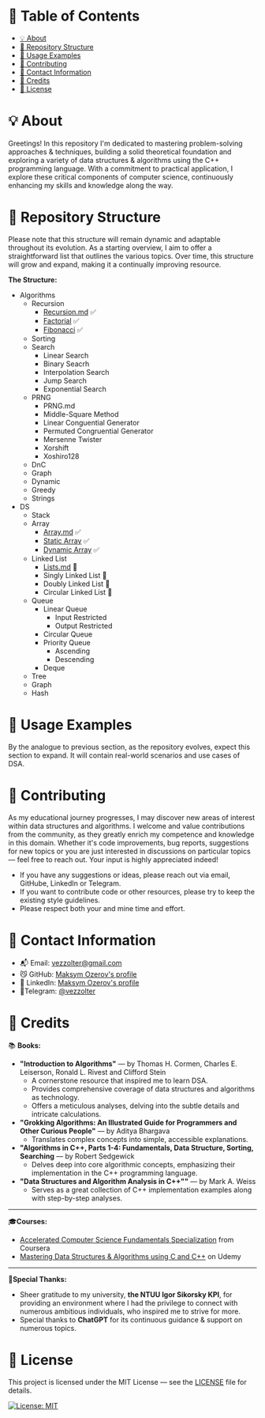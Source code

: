 # &#128209; Table of Contents
- [💡 About](#-about)
- [📁 Repository Structure](#-repository-structure)
- [📝 Usage Examples](#-usage-examples)
- [🤝 Contributing](#-contributing)
- [📧 Contact Information](#-contact-information)
- [🙏 Credits](#-credits)
- [🔏 License](#-license)

  
# &#128161; About
Greetings! In this repository I'm dedicated to mastering problem-solving approaches & techniques, building a solid theoretical foundation and exploring a variety of data structures & algorithms using the C++ programming language. With a commitment to practical application, I explore these critical components of computer science, continuously enhancing my skills and knowledge along the way.

# &#128193; Repository Structure
Please note that this structure will remain dynamic and adaptable throughout its evolution. As a starting overview, I aim to offer a straightforward list that outlines the various topics. Over time, this structure will grow and expand, making it a continually improving resource.

**The Structure:**
- Algorithms
  - Recursion
    - [Recursion.md](https://github.com/vezzolter/DSA/tree/main/Algorithms/Recursion/Recursion.md) ✅
    - [Factorial](https://github.com/vezzolter/DSA/tree/main/Algorithms/Recursion/Factorial) ✅
    - [Fibonacci](https://github.com/vezzolter/DSA/tree/main/Algorithms/Recursion/Fibonacci) ✅
  - Sorting
  - Search
    - Linear Search
    - Binary Seacrh
    - Interpolation Search
    - Jump Search
    - Exponential Search
  - PRNG
    - PRNG.md
    - Middle-Square Method
    - Linear Conguential Generator
    - Permuted Congruential Generator 
    - Mersenne Twister
    - Xorshift
    - Xoshiro128
  - DnC
  - Graph
  - Dynamic
  - Greedy
  - Strings
- DS
  - Stack
  - Array
    - [Array.md](https://github.com/vezzolter/DSA/blob/main/DataStructures/Array/Array.md) ✅
    - [Static Array](https://github.com/vezzolter/DSA/tree/main/DataStructures/Array/StaticArr) ✅
    - [Dynamic Array](https://github.com/vezzolter/DSA/tree/main/DataStructures/Array/DynArr) ✅
  - Linked List 
    - [Lists.md](https://github.com/vezzolter/DSA/blob/lists/DataStructures/LinkedList/List.md) 🔄
    - Singly Linked List 🔄
    - Doubly Linked List 🔄
    - Circular Linked List 🔄
  - Queue
    - Linear Queue
      - Input Restricted
      - Output Restricted
    - Circular Queue
    - Priority Queue
      - Ascending
      - Descending
    - Deque
  - Tree
  - Graph
  - Hash

# &#128221; Usage Examples
By the analogue to previous section, as the repository evolves, expect this section to expand. It will contain real-world scenarios and use cases of DSA.


# &#129309; Contributing
As my educational journey progresses, I may discover new areas of interest within data structures and algorithms. I welcome and value contributions from the community, as they greatly enrich my competence and knowledge in this domain. Whether it's code improvements, bug reports, suggestions for new topics or you are just interested in discussions on particular topics — feel free to reach out. Your input is highly appreciated indeed!

- If you have any suggestions or ideas, please reach out via email, GitHube, LinkedIn or Telegram. 
- If you want to contribute code or other resources, please try to keep the existing style guidelines.
- Please respect both your and mine time and effort.

# &#128231; Contact Information
- &#128236; Email: [vezzolter@gmail.com](mailto:vezzolter@gmail.com)
- &#128572; GitHub: [Maksym Ozerov's profile](https://github.com/vezzolter)
- &#128100; LinkedIn: [Maksym Ozerov's profile](https://www.linkedin.com/in/maksym-ozerov-b07873231/)
- &#128172;Telegram: [@vezzolter](https://t.me/vezzolter)

# &#128591; Credits
&#128218; **Books:**
- **"Introduction to Algorithms"** — by Thomas H. Cormen, Charles E. Leiserson, Ronald L. Rivest and Clifford Stein
  - A cornerstone resource that inspired me to learn DSA.
  - Provides comprehensive coverage of data structures and algorithms as technology.
  - Offers a meticulous analyses, delving into the subtle details and intricate calculations.
- **"Grokking Algorithms: An Illustrated Guide for Programmers and Other Curious People"** — by Aditya Bhargava
  - Translates complex concepts into simple, accessible explanations.
- **"Algorithms in C++, Parts 1-4: Fundamentals, Data Structure, Sorting, Searching** — by Robert Sedgewick
  - Delves deep into core algorithmic concepts, emphasizing their implementation in the C++ programming language.
- **"Data Structures and Algorithm Analysis in C++""** — by Mark A. Weiss
  - Serves as a great collection of C++ implementation examples along with step-by-step analyses.
---
&#127891;**Courses:**
- [Accelerated Computer Science Fundamentals Specialization](https://www.coursera.org/specializations/cs-fundamentals) from Coursera
- [Mastering Data Structures & Algorithms using C and C++](https://www.udemy.com/course/datastructurescncpp/?LSNPUBID=JVFxdTr9V80&ranEAID%3B=JVFxdTr9V80&ranMID%3B=39197&ranSiteID%3B=JVFxdTr9V80-_3GVcwGZFWT4XsSuZYrgGA&utm_source=adwords&utm_medium=udemyads&utm_campaign=DSA_Catchall_la.EN_cc.ROW&utm_content=deal4584&utm_term=_._ag_88010211481_._ad_535397282064_._kw__._de_c_._dm__._pl__._ti_dsa-406594358574_._li_9061020_._pd__._&matchtype=&gad_source=1&gclid=CjwKCAiA3aeqBhBzEiwAxFiOBgRFL7RkV-WJI9tPKml75et478Ai5oJigSKAivJ2txZ9Jhi0mhsTdxoC_foQAvD_BwE) on Udemy
---
&#128156;**Special Thanks:**
- Sheer gratitude to my university, **the NTUU Igor Sikorsky KPI**, for providing an environment where I had the privilege to connect with numerous ambitious individuals, who inspired me to strive for more.
- Special thanks to **ChatGPT** for its continuous guidance & support on numerous topics.

# &#128271; License
This project is licensed under the MIT License — see the [LICENSE](LICENSE) file for details.

[![License: MIT](https://img.shields.io/badge/License-MIT-yellow.svg)](https://opensource.org/licenses/MIT)

